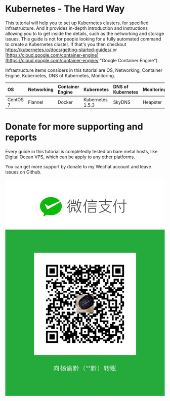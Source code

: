 # Kubernetes - The Hard Way

This tutorial will help you to set up Kubernetes clusters, for specified infrastructure. And it provides in-depth introduction and instructions allowing you to to get inside the details, such as the networking and storage issues. This guide is not for people looking for a fully automated command to create a Kubernetes cluster. If that's you then checkout [https://kubernetes.io/docs/getting-started-guides/ ](https://kubernetes.io/docs/getting-started-guides/ "Getting Started Guides")or [https://cloud.google.com/container-engine](https://cloud.google.com/container-engine/ "Google Container Engine").

Infrastructure items considers in this tutorial are OS, Networking, Container Engine, Kubernetes, DNS of Kubernetes, Monitoring.



| OS | Networking | Container Engine | Kubernetes | DNS of Kubernetes | Monitoring |
| :--- | :--- | :--- | :--- | :--- | :--- |
| CentOS 7 | Flannel | Docker | Kubernetes 1.5.3 | SkyDNS | Heapster |

# Donate for more supporting and reports

Every guide in this tutorial is completedly tested on bare metal hosts, like Digital Ocean VPS, which can be apply to any other platforms.

You can get more support by donate to my Wechat account and leave issues on Github.

![](/assets/1449260029.jpg)

